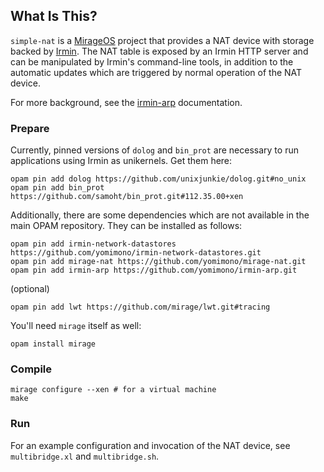 ## What Is This?

`simple-nat` is a [MirageOS](https://mirage.io) project that provides a NAT device with storage backed by [Irmin](https://github.com/mirage/irmin).  The NAT table is exposed by an Irmin HTTP server and can be manipulated by Irmin's command-line tools, in addition to the automatic updates which are triggered by normal operation of the NAT device.

For more background, see the [irmin-arp](https://github.com/yomimono/irmin-arp) documentation.

### Prepare

Currently, pinned versions of `dolog` and `bin_prot` are necessary to run applications using Irmin as unikernels.  Get them here:

```
opam pin add dolog https://github.com/unixjunkie/dolog.git#no_unix
opam pin add bin_prot https://github.com/samoht/bin_prot.git#112.35.00+xen
```

Additionally, there are some dependencies which are not available in the main OPAM repository.  They can be installed as follows:

```
opam pin add irmin-network-datastores https://github.com/yomimono/irmin-network-datastores.git
opam pin add mirage-nat https://github.com/yomimono/mirage-nat.git
opam pin add irmin-arp https://github.com/yomimono/irmin-arp.git
```

(optional)
```
opam pin add lwt https://github.com/mirage/lwt.git#tracing
```

You'll need `mirage` itself as well:

```
opam install mirage
```

### Compile

```
mirage configure --xen # for a virtual machine
make
```

### Run

For an example configuration and invocation of the NAT device, see `multibridge.xl` and `multibridge.sh`.
